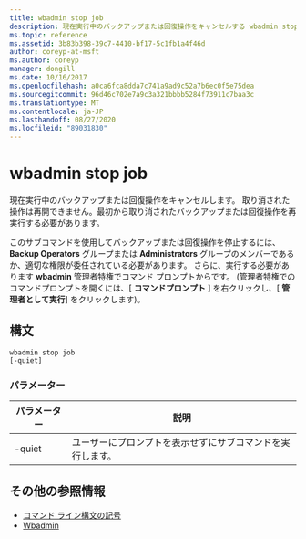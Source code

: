 ```yaml
---
title: wbadmin stop job
description: 現在実行中のバックアップまたは回復操作をキャンセルする wbadmin stop ジョブの参照記事。 取り消された操作は再開できません。最初から取り消されたバックアップまたは回復操作を再実行する必要があります。
ms.topic: reference
ms.assetid: 3b83b398-39c7-4410-bf17-5c1fb1a4f46d
author: coreyp-at-msft
ms.author: coreyp
manager: dongill
ms.date: 10/16/2017
ms.openlocfilehash: a0ca6fca8dda7c741a9ad9c52a7b6ec0f5e75dea
ms.sourcegitcommit: 96d46c702e7a9c3a321bbbb5284f73911c7baa3c
ms.translationtype: MT
ms.contentlocale: ja-JP
ms.lasthandoff: 08/27/2020
ms.locfileid: "89031830"
---
```

# <a name="wbadmin-stop-job"></a>wbadmin stop job



現在実行中のバックアップまたは回復操作をキャンセルします。 取り消された操作は再開できません。最初から取り消されたバックアップまたは回復操作を再実行する必要があります。

このサブコマンドを使用してバックアップまたは回復操作を停止するには、 **Backup Operators** グループまたは **Administrators** グループのメンバーであるか、適切な権限が委任されている必要があります。 さらに、実行する必要があります **wbadmin** 管理者特権でコマンド プロンプトからです。 (管理者特権でのコマンドプロンプトを開くには、[ **コマンドプロンプト** ] を右クリックし、[ **管理者として実行**] をクリックします)。

## <a name="syntax"></a>構文

```
wbadmin stop job
[-quiet]
```

### <a name="parameters"></a>パラメーター

|パラメーター|説明|
|---------|-----------|
|-quiet|ユーザーにプロンプトを表示せずにサブコマンドを実行します。|

## <a name="additional-references"></a>その他の参照情報

- [コマンド ライン構文の記号](command-line-syntax-key.md)
-   [Wbadmin](wbadmin.md)
